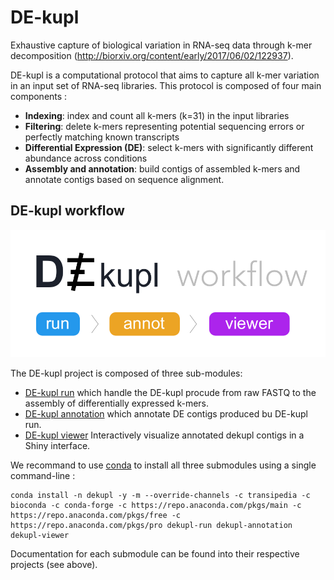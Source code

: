 # DE-kupl
Exhaustive capture of biological variation in RNA-seq data through k-mer decomposition (http://biorxiv.org/content/early/2017/06/02/122937).

DE-kupl is a computational protocol that aims to capture all k-mer variation in an input set of RNA-seq libraries. This protocol is composed of four main components :

- **Indexing**: index and count all k-mers (k=31) in the input libraries
- **Filtering**: delete k-mers representing potential sequencing errors or perfectly matching known transcripts
- **Differential Expression (DE)**: select k-mers with significantly different abundance across conditions
- **Assembly and annotation**: build contigs of assembled k-mers and annotate contigs based on sequence alignment.

## DE-kupl workflow

![Dekupl workflow](images/dekupl-workflow.png)

The DE-kupl project is composed of three sub-modules: 

- [DE-kupl run](https://github.com/Transipedia/dekupl-run) which handle the DE-kupl procude from raw FASTQ to the assembly of differentially expressed k-mers. 
- [DE-kupl annotation](https://github.com/Transipedia/dekupl-annotation) which annotate DE contigs produced bu DE-kupl run.
- [DE-kupl viewer](https://github.com/Transipedia/dekupl-annotation) Interactively visualize annotated dekupl contigs in a Shiny interface.

We recommand to use [conda](https://conda.io/miniconda.html) to install all three submodules using a single command-line :

```
conda install -n dekupl -y -m --override-channels -c transipedia -c bioconda -c conda-forge -c https://repo.anaconda.com/pkgs/main -c https://repo.anaconda.com/pkgs/free -c https://repo.anaconda.com/pkgs/pro dekupl-run dekupl-annotation dekupl-viewer
```

Documentation for each submodule can be found into their respective projects (see above).
